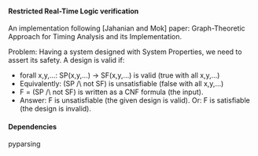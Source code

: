 #### Restricted Real-Time Logic verification

An implementation following [Jahanian and Mok] paper: Graph-Theoretic Approach for Timing Analysis
and its Implementation.

Problem: Having a system designed with System Properties, we need to assert its safety.
A design is valid if:
- forall x,y,...: SP(x,y,...) -> SF(x,y,...) is valid (true with all x,y,...)
- Equivalently: (SP /\ not SF) is unsatisfiable (false with all x,y,...)
- F = (SP /\ not SF) is written as a CNF formula (the input).
- Answer: F is unsatisfiable (the given design is valid). Or: F is satisfiable (the design is invalid).

#### Dependencies
pyparsing
